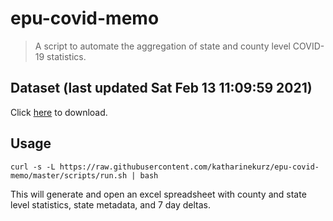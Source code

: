 # epu-covid-memo

> A script to automate the aggregation of state and county level COVID-19 statistics.

<!-- tmpl start -->

## Dataset (last updated Sat Feb 13 11:09:59 2021)

Click [here](https://covid-artifacts.s3.amazonaws.com/records/2021-2-13-11958-covid_artifact.xls) to download.

<!-- tmpl end -->

## Usage

```
curl -s -L https://raw.githubusercontent.com/katharinekurz/epu-covid-memo/master/scripts/run.sh | bash
```

This will generate and open an excel spreadsheet with county and state level statistics, state metadata, and 7 day deltas.
